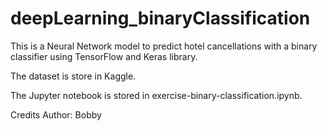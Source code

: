 # deepLearning_binaryClassification

This is a Neural Network model to predict hotel cancellations with a binary classifier using TensorFlow and Keras library.

The dataset is store in Kaggle.

The Jupyter notebook is stored in exercise-binary-classification.ipynb.

Credits
Author: Bobby
